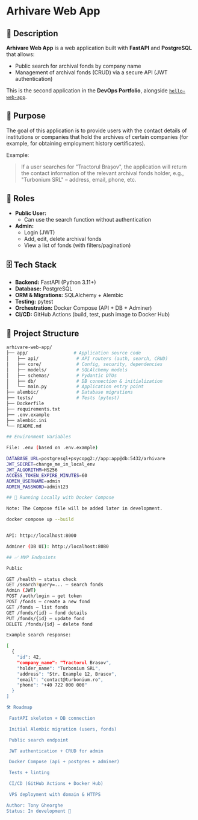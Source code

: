 # Arhivare Web App

## 📌 Description
**Arhivare Web App** is a web application built with **FastAPI** and **PostgreSQL** that allows:
- Public search for archival fonds by company name
- Management of archival fonds (CRUD) via a secure API (JWT authentication)

This is the second application in the **DevOps Portfolio**, alongside [`hello-web-app`](../hello-web-app/).

## 🎯 Purpose
The goal of this application is to provide users with the contact details of institutions or companies that hold the archives of certain companies (for example, for obtaining employment history certificates).

Example:
> If a user searches for "Tractorul Brașov", the application will return the contact information of the relevant archival fonds holder, e.g., "Turbonium SRL" – address, email, phone, etc.

## 🧩 Roles
- **Public User:**
  - Can use the search function without authentication
- **Admin:**
  - Login (JWT)
  - Add, edit, delete archival fonds
  - View a list of fonds (with filters/pagination)

## 🗄️ Tech Stack
- **Backend:** FastAPI (Python 3.11+)
- **Database:** PostgreSQL
- **ORM & Migrations:** SQLAlchemy + Alembic
- **Testing:** pytest
- **Orchestration:** Docker Compose (API + DB + Adminer)
- **CI/CD:** GitHub Actions (build, test, push image to Docker Hub)

## 📂 Project Structure
```bash
arhivare-web-app/
├── app/                 # Application source code
│   ├── api/              # API routers (auth, search, CRUD)
│   ├── core/             # Config, security, dependencies
│   ├── models/           # SQLAlchemy models
│   ├── schemas/          # Pydantic DTOs
│   ├── db/               # DB connection & initialization
│   └── main.py           # Application entry point
├── alembic/              # Database migrations
├── tests/                # Tests (pytest)
├── Dockerfile
├── requirements.txt
├── .env.example
├── alembic.ini
└── README.md

## Environment Variables

File: .env (based on .env.example)

DATABASE_URL=postgresql+psycopg2://app:app@db:5432/arhivare
JWT_SECRET=change_me_in_local_env
JWT_ALGORITHM=HS256
ACCESS_TOKEN_EXPIRE_MINUTES=60
ADMIN_USERNAME=admin
ADMIN_PASSWORD=admin123

## 🚀 Running Locally with Docker Compose

Note: The Compose file will be added later in development.

docker compose up --build


API: http://localhost:8000

Adminer (DB UI): http://localhost:8080

## ✅ MVP Endpoints

Public

GET /health — status check
GET /search?query=... — search fonds
Admin (JWT)
POST /auth/login — get token
POST /fonds — create a new fond
GET /fonds — list fonds
GET /fonds/{id} — fond details
PUT /fonds/{id} — update fond
DELETE /fonds/{id} — delete fond

Example search response:

[
  {
    "id": 42,
    "company_name": "Tractorul Brasov",
    "holder_name": "Turbonium SRL",
    "address": "Str. Example 12, Brasov",
    "email": "contact@turbonium.ro",
    "phone": "+40 722 000 000"
  }
]

🛠 Roadmap

 FastAPI skeleton + DB connection

 Initial Alembic migration (users, fonds)

 Public search endpoint

 JWT authentication + CRUD for admin

 Docker Compose (api + postgres + adminer)

 Tests + linting

 CI/CD (GitHub Actions + Docker Hub)

 VPS deployment with domain & HTTPS

Author: Tony Gheorghe
Status: In development 🚧
